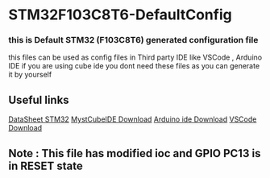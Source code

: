 # STM32F103C8T6-DefaultConfig
### this is Default STM32 (F103C8T6) generated configuration file 
this files can be used as config files in Third party IDE like VSCode , Arduino IDE 
if you are using cube ide you dont need these files as you can generate it by yourself 
## Useful links 
[DataSheet STM32](https://www.st.com/resource/en/datasheet/cd00161566.pdf)
[MystCubeIDE Download](https://www.st.com/en/development-tools/stm32cubeide.html)
[Arduino ide Download](https://www.arduino.cc/en/software)
[VSCode Download](https://code.visualstudio.com/)
## Note : This file has modified ioc and GPIO PC13 is in RESET state


